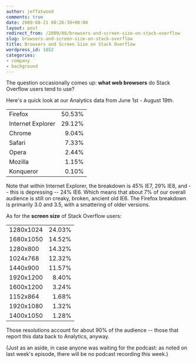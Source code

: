 ```yaml
---
author: jeffatwood
comments: true
date: 2009-08-21 00:26:39+00:00
layout: post
redirect_from: /2009/08/browsers-and-screen-size-on-stack-overflow
slug: browsers-and-screen-size-on-stack-overflow
title: Browsers and Screen Size on Stack Overflow
wordpress_id: 1852
categories:
- company
- background
---
```



The question occasionally comes up: **what web browsers** do Stack Overflow users tend to use?



Here's a quick look at our Analytics data from June 1st - August 19th.



<table width="300" >
<tr >
<td >Firefox
<td align="right" >50.53%</tr>
<tr >
<td >Internet Explorer
<td align="right" >29.12%</tr>
<tr >
<td >Chrome
<td align="right" >9.04%</tr>
<tr >
<td >Safari
<td align="right" >7.33%</tr>
<tr >
<td >Opera
<td align="right" >2.44%</tr>
<tr >
<td >Mozilla
<td align="right" >1.15%</tr>
<tr >
<td >Konqueror
<td align="right" >0.10%</tr>
</table>



Note that within Internet Explorer, the breakdown is 45% IE7, 29% IE8, and -- this is depressing -- 24% IE6. Which means that about 7% of our overall audience is still on creaky, broken, ancient old IE6. The Firefox breakdown is primarily 3.0 and 3.5, with a smattering of older versions.



As for the **screen size** of Stack Overflow users:



<table width="250" >
<tr >
<td >1280x1024
<td align="right" >24.03%</tr>
<tr >
<td >1680x1050
<td align="right" >14.52%</tr>
<tr >
<td >1280x800
<td align="right" >14.32%</tr>
<tr >
<td >1024x768
<td align="right" >12.32%</tr>
<tr >
<td >1440x900
<td align="right" >11.57%</tr>
<tr >
<td >1920x1200
<td align="right" >8.40%</tr>
<tr >
<td >1600x1200
<td align="right" >3.24%</tr>
<tr >
<td >1152x864
<td align="right" >1.68%</tr>
<tr >
<td >1920x1080
<td align="right" >1.32%</tr>
<tr >
<td >1400x1050
<td align="right" >1.28%</tr>
</table>



Those resolutions account for about 90% of the audience -- those that report this data back to Analytics, anyway.



(Just as an aside, in case anyone was waiting for the podcast: as noted on last week's episode, there will be no podcast recording this week.)

